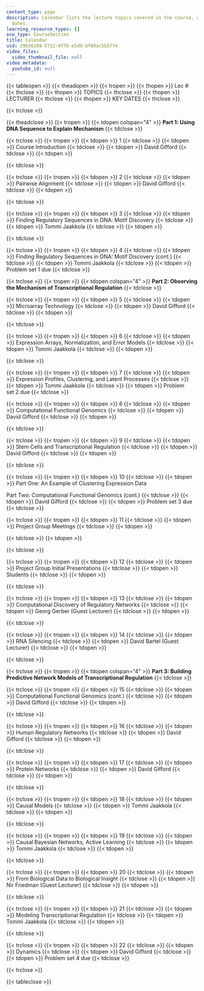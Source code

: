 ```yaml
---
content_type: page
description: Calendar lists the lecture topics covered in the course, along with key
  dates.
learning_resource_types: []
ocw_type: CourseSection
title: Calendar
uid: 29b36289-5711-9f7b-e5d9-bf0dac5b5774
video_files:
  video_thumbnail_file: null
video_metadata:
  youtube_id: null
---
```


{{< tableopen >}}
{{< theadopen >}}
{{< tropen >}}
{{< thopen >}}
Lec #
{{< thclose >}}
{{< thopen >}}
TOPICS
{{< thclose >}}
{{< thopen >}}
LECTURER
{{< thclose >}}
{{< thopen >}}
KEY DATES
{{< thclose >}}

{{< trclose >}}

{{< theadclose >}}
{{< tropen >}}
{{< tdopen colspan="4" >}}
**Part 1: Using DNA Sequence to Explain Mechanism**
{{< tdclose >}}

{{< trclose >}}
{{< tropen >}}
{{< tdopen >}}
1
{{< tdclose >}}
{{< tdopen >}}
Course Introduction
{{< tdclose >}}
{{< tdopen >}}
David Gifford
{{< tdclose >}}
{{< tdopen >}}

{{< tdclose >}}

{{< trclose >}}
{{< tropen >}}
{{< tdopen >}}
2
{{< tdclose >}}
{{< tdopen >}}
Pairwise Alignment
{{< tdclose >}}
{{< tdopen >}}
David Gifford
{{< tdclose >}}
{{< tdopen >}}

{{< tdclose >}}

{{< trclose >}}
{{< tropen >}}
{{< tdopen >}}
3
{{< tdclose >}}
{{< tdopen >}}
Finding Regulatory Sequences in DNA: Motif Discovery
{{< tdclose >}}
{{< tdopen >}}
Tommi Jaakkola
{{< tdclose >}}
{{< tdopen >}}

{{< tdclose >}}

{{< trclose >}}
{{< tropen >}}
{{< tdopen >}}
4
{{< tdclose >}}
{{< tdopen >}}
Finding Regulatory Sequences in DNA: Motif Discovery (cont.)
{{< tdclose >}}
{{< tdopen >}}
Tommi Jaakkola
{{< tdclose >}}
{{< tdopen >}}
Problem set 1 due
{{< tdclose >}}

{{< trclose >}}
{{< tropen >}}
{{< tdopen colspan="4" >}}
**Part 2: Observing the Mechanism of Transcriptional Regulation**
{{< tdclose >}}

{{< trclose >}}
{{< tropen >}}
{{< tdopen >}}
5
{{< tdclose >}}
{{< tdopen >}}
Microarray Technology
{{< tdclose >}}
{{< tdopen >}}
David Gifford
{{< tdclose >}}
{{< tdopen >}}

{{< tdclose >}}

{{< trclose >}}
{{< tropen >}}
{{< tdopen >}}
6
{{< tdclose >}}
{{< tdopen >}}
Expression Arrays, Normalization, and Error Models
{{< tdclose >}}
{{< tdopen >}}
Tommi Jaakkola
{{< tdclose >}}
{{< tdopen >}}

{{< tdclose >}}

{{< trclose >}}
{{< tropen >}}
{{< tdopen >}}
7
{{< tdclose >}}
{{< tdopen >}}
Expression Profiles, Clustering, and Latent Processes
{{< tdclose >}}
{{< tdopen >}}
Tommi Jaakkola
{{< tdclose >}}
{{< tdopen >}}
Problem set 2 due
{{< tdclose >}}

{{< trclose >}}
{{< tropen >}}
{{< tdopen >}}
8
{{< tdclose >}}
{{< tdopen >}}
Computational Functional Genomics
{{< tdclose >}}
{{< tdopen >}}
David Gifford
{{< tdclose >}}
{{< tdopen >}}

{{< tdclose >}}

{{< trclose >}}
{{< tropen >}}
{{< tdopen >}}
9
{{< tdclose >}}
{{< tdopen >}}
Stem Cells and Transcriptional Regulation
{{< tdclose >}}
{{< tdopen >}}
David Gifford
{{< tdclose >}}
{{< tdopen >}}

{{< tdclose >}}

{{< trclose >}}
{{< tropen >}}
{{< tdopen >}}
10
{{< tdclose >}}
{{< tdopen >}}
Part One: An Example of Clustering Expression Data  
  
Part Two: Computational Functional Genomics (cont.)
{{< tdclose >}}
{{< tdopen >}}
David Gifford
{{< tdclose >}}
{{< tdopen >}}
Problem set 3 due
{{< tdclose >}}

{{< trclose >}}
{{< tropen >}}
{{< tdopen >}}
11
{{< tdclose >}}
{{< tdopen >}}
Project Group Meetings
{{< tdclose >}}
{{< tdopen >}}

{{< tdclose >}}
{{< tdopen >}}

{{< tdclose >}}

{{< trclose >}}
{{< tropen >}}
{{< tdopen >}}
12
{{< tdclose >}}
{{< tdopen >}}
Project Group Initial Presentations
{{< tdclose >}}
{{< tdopen >}}
Students
{{< tdclose >}}
{{< tdopen >}}

{{< tdclose >}}

{{< trclose >}}
{{< tropen >}}
{{< tdopen >}}
13
{{< tdclose >}}
{{< tdopen >}}
Computational Discovery of Regulatory Networks
{{< tdclose >}}
{{< tdopen >}}
Georg Gerber (Guest Lecturer)
{{< tdclose >}}
{{< tdopen >}}

{{< tdclose >}}

{{< trclose >}}
{{< tropen >}}
{{< tdopen >}}
14
{{< tdclose >}}
{{< tdopen >}}
RNA Silencing
{{< tdclose >}}
{{< tdopen >}}
David Bartel (Guest Lecturer)
{{< tdclose >}}
{{< tdopen >}}

{{< tdclose >}}

{{< trclose >}}
{{< tropen >}}
{{< tdopen colspan="4" >}}
**Part 3: Building Predictive Network Models of Transcriptional Regulation**
{{< tdclose >}}

{{< trclose >}}
{{< tropen >}}
{{< tdopen >}}
15
{{< tdclose >}}
{{< tdopen >}}
Computational Functional Genomics (cont.)
{{< tdclose >}}
{{< tdopen >}}
David Gifford
{{< tdclose >}}
{{< tdopen >}}

{{< tdclose >}}

{{< trclose >}}
{{< tropen >}}
{{< tdopen >}}
16
{{< tdclose >}}
{{< tdopen >}}
Human Regulatory Networks
{{< tdclose >}}
{{< tdopen >}}
David Gifford
{{< tdclose >}}
{{< tdopen >}}

{{< tdclose >}}

{{< trclose >}}
{{< tropen >}}
{{< tdopen >}}
17
{{< tdclose >}}
{{< tdopen >}}
Protein Networks
{{< tdclose >}}
{{< tdopen >}}
David Gifford
{{< tdclose >}}
{{< tdopen >}}

{{< tdclose >}}

{{< trclose >}}
{{< tropen >}}
{{< tdopen >}}
18
{{< tdclose >}}
{{< tdopen >}}
Causal Models
{{< tdclose >}}
{{< tdopen >}}
Tommi Jaakkola
{{< tdclose >}}
{{< tdopen >}}

{{< tdclose >}}

{{< trclose >}}
{{< tropen >}}
{{< tdopen >}}
19
{{< tdclose >}}
{{< tdopen >}}
Causal Bayesian Networks, Active Learning
{{< tdclose >}}
{{< tdopen >}}
Tommi Jaakkola
{{< tdclose >}}
{{< tdopen >}}

{{< tdclose >}}

{{< trclose >}}
{{< tropen >}}
{{< tdopen >}}
20
{{< tdclose >}}
{{< tdopen >}}
From Biological Data to Biological Insight
{{< tdclose >}}
{{< tdopen >}}
Nir Friedman (Guest Lecturer)
{{< tdclose >}}
{{< tdopen >}}

{{< tdclose >}}

{{< trclose >}}
{{< tropen >}}
{{< tdopen >}}
21
{{< tdclose >}}
{{< tdopen >}}
Modeling Transcriptional Regulation
{{< tdclose >}}
{{< tdopen >}}
Tommi Jaakkola
{{< tdclose >}}
{{< tdopen >}}

{{< tdclose >}}

{{< trclose >}}
{{< tropen >}}
{{< tdopen >}}
22
{{< tdclose >}}
{{< tdopen >}}
Dynamics
{{< tdclose >}}
{{< tdopen >}}
David Gifford
{{< tdclose >}}
{{< tdopen >}}
Problem set 4 due
{{< tdclose >}}

{{< trclose >}}

{{< tableclose >}}